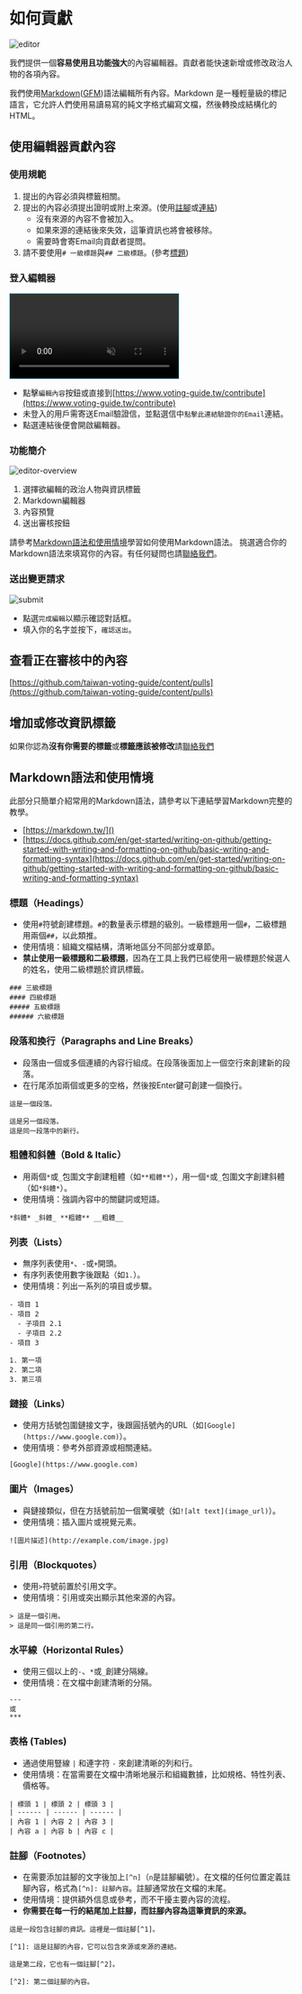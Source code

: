 # 如何貢獻

![editor](/docs/editor.webp)

我們提供一個**容易使用且功能強大**的內容編輯器。貢獻者能快速新增或修改政治人物的各項內容。

我們使用[Markdown](https://markdown.tw/)([GFM](https://docs.github.com/en/get-started/writing-on-github/getting-started-with-writing-and-formatting-on-github/basic-writing-and-formatting-syntax))語法編輯所有內容。Markdown 是一種輕量級的標記語言，它允許人們使用易讀易寫的純文字格式編寫文檔，然後轉換成結構化的HTML。

## 使用編輯器貢獻內容

### 使用規範

1. 提出的內容必須與標籤相關。
1. 提出的內容必須提出證明或附上來源。(使用[註腳](#註腳footnotes)或[連結](#鏈接links))
   - 沒有來源的內容不會被加入。
   - 如果來源的連結後來失效，這筆資訊也將會被移除。
   - 需要時會寄Email向貢獻者提問。
1. 請不要使用`# 一級標題`與`## 二級標題`。(參考[標題](#標題headings))

### 登入編輯器

<video style="border:1px solid #3199BA" autoplay loop muted controls playsinline>
    <source src="/docs/login.webm" type="video/webm" />
    <source src="/docs/login.mp4" type="video/mp4" />
</video>

- 點擊`編輯內容`按鈕或直接到[https://www.voting-guide.tw/contribute](https://www.voting-guide.tw/contribute)
- 未登入的用戶需寄送Email驗證信，並點選信中`點擊此連結驗證你的Email`連結。
- 點選連結後便會開啟編輯器。

### 功能簡介

![editor-overview](/docs/editor-overview.webp)

1. 選擇欲編輯的政治人物與資訊標籤
1. Markdown編輯器
1. 內容預覽
1. 送出審核按鈕

請參考[Markdown語法和使用情境](markdown語法和使用情境)學習如何使用Markdown語法。
挑選適合你的Markdown語法來填寫你的內容。有任何疑問也請[聯絡我們](/docs/we-need-to-talk)。

### 送出變更請求

![submit](/docs/submit.webp)

- 點選`完成編輯`以顯示確認對話框。
- 填入你的名字並按下，`確認送出`。

## 查看正在審核中的內容

[https://github.com/taiwan-voting-guide/content/pulls](https://github.com/taiwan-voting-guide/content/pulls)

## 增加或修改資訊標籤

如果你認為**沒有你需要的標籤**或**標籤應該被修改**請[聯絡我們](/docs/we-need-to-talk)

## Markdown語法和使用情境

此部分只簡單介紹常用的Markdown語法，請參考以下連結學習Markdown完整的教學。

- [https://markdown.tw/]()
- [https://docs.github.com/en/get-started/writing-on-github/getting-started-with-writing-and-formatting-on-github/basic-writing-and-formatting-syntax](https://docs.github.com/en/get-started/writing-on-github/getting-started-with-writing-and-formatting-on-github/basic-writing-and-formatting-syntax)

### 標題（Headings）

- 使用`#`符號創建標題。`#`的數量表示標題的級別。一級標題用一個`#`，二級標題用兩個`##`，以此類推。
- 使用情境：組織文檔結構，清晰地區分不同部分或章節。
- **禁止使用一級標題和二級標題**，因為在工具上我們已經使用一級標題於候選人的姓名，使用二級標題於資訊標籤。

```
### 三級標題
#### 四級標題
##### 五級標題
###### 六級標題
```

### 段落和換行（Paragraphs and Line Breaks）

- 段落由一個或多個連續的內容行組成。在段落後面加上一個空行來創建新的段落。
- 在行尾添加兩個或更多的空格，然後按Enter鍵可創建一個換行。

```
這是一個段落。

這是另一個段落。
這是同一段落中的新行。
```

### 粗體和斜體（Bold & Italic）

- 用兩個`*`或`_`包圍文字創建粗體（如`**粗體**`），用一個`*`或`_`包圍文字創建斜體（如`*斜體*`）。
- 使用情境：強調內容中的關鍵詞或短語。

```
*斜體* _斜體_ **粗體** __粗體__
```

### 列表（Lists）

- 無序列表使用`*`、`-`或`+`開頭。
- 有序列表使用數字後跟點（如`1.`）。
- 使用情境：列出一系列的項目或步驟。

```
- 項目 1
- 項目 2
  - 子項目 2.1
  - 子項目 2.2
- 項目 3

1. 第一項
2. 第二項
3. 第三項
```

### 鏈接（Links）

- 使用方括號包圍鏈接文字，後跟圓括號內的URL（如`[Google](https://www.google.com)`）。
- 使用情境：參考外部資源或相關連結。

```
[Google](https://www.google.com)
```

### 圖片（Images）

- 與鏈接類似，但在方括號前加一個驚嘆號（如`![alt text](image_url)`）。
- 使用情境：插入圖片或視覺元素。

```
![圖片描述](http://example.com/image.jpg)
```

### 引用（Blockquotes）

- 使用`>`符號前置於引用文字。
- 使用情境：引用或突出顯示其他來源的內容。

```
> 這是一個引用。
> 這是同一個引用的第二行。
```

### 水平線（Horizontal Rules）

- 使用三個以上的`-`、`*`或`_`創建分隔線。
- 使用情境：在文檔中創建清晰的分隔。

```
---
或
***
```

### 表格 (Tables)

- 通過使用豎線 `|` 和連字符 `-` 來創建清晰的列和行。
- 使用情境：在當需要在文檔中清晰地展示和組織數據，比如規格、特性列表、價格等。

```
| 標頭 1 | 標頭 2 | 標頭 3 |
| ------ | ------ | ------ |
| 內容 1 | 內容 2 | 內容 3 |
| 內容 a | 內容 b | 內容 c |
```

### 註腳（Footnotes）

- 在需要添加註腳的文字後加上`[^n]`（`n`是註腳編號）。在文檔的任何位置定義註腳內容，格式為`[^n]: 註腳內容`。註腳通常放在文檔的末尾。
- 使用情境：提供額外信息或參考，而不干擾主要內容的流程。
- **你需要在每一行的結尾加上註腳，而註腳內容為這筆資訊的來源。**

```
這是一段包含註腳的資訊。這裡是一個註腳[^1]。

[^1]: 這是註腳的內容，它可以包含來源或來源的連結。

這是第二段，它也有一個註腳[^2]。

[^2]: 第二個註腳的內容。
```
